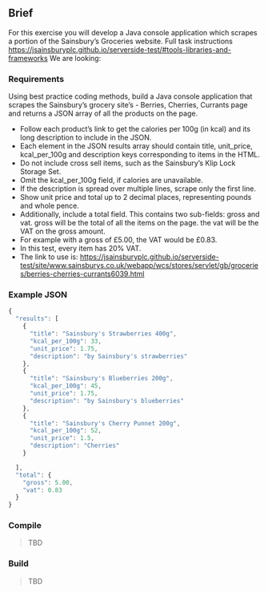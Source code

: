 ## Brief
For this exercise you will develop a Java console application which scrapes a portion of the Sainsbury’s Groceries website.
Full task instructions https://jsainsburyplc.github.io/serverside-test/#tools-libraries-and-frameworks
We are looking:

### Requirements
Using best practice coding methods, build a Java console application that scrapes the Sainsbury’s grocery site’s - Berries, Cherries, Currants page and returns a JSON array of all the products on the page.

- Follow each product’s link to get the calories per 100g (in kcal) and its long description to include in the JSON.
- Each element in the JSON results array should contain title, unit_price, kcal_per_100g and description keys corresponding to items in the HTML.
- Do not include cross sell items, such as the Sainsbury’s Klip Lock Storage Set.
- Omit the kcal_per_100g field, if calories are unavailable.
- If the description is spread over multiple lines, scrape only the first line.
- Show unit price and total up to 2 decimal places, representing pounds and whole pence.
- Additionally, include a total field. This contains two sub-fields: gross and vat. gross will be the total of all the items on the page. the vat will be the VAT on the gross amount.
- For example with a gross of £5.00, the VAT would be £0.83.
- In this test, every item has 20% VAT.
- The link to use is: https://jsainsburyplc.github.io/serverside-test/site/www.sainsburys.co.uk/webapp/wcs/stores/servlet/gb/groceries/berries-cherries-currants6039.html


### Example JSON

```javascript
{
  "results": [
    {
      "title": "Sainsbury's Strawberries 400g",
      "kcal_per_100g": 33,
      "unit_price": 1.75,
      "description": "by Sainsbury's strawberries"
    },
    {
      "title": "Sainsbury's Blueberries 200g",
      "kcal_per_100g": 45,
      "unit_price": 1.75,
      "description": "by Sainsbury's blueberries"
    },
    {
      "title": "Sainsbury's Cherry Punnet 200g",
      "kcal_per_100g": 52,
      "unit_price": 1.5,
      "description": "Cherries"
    }

  ],
  "total": {
    "gross": 5.00,
    "vat": 0.83
  }
}
```

### Compile
> TBD

### Build
> TBD
